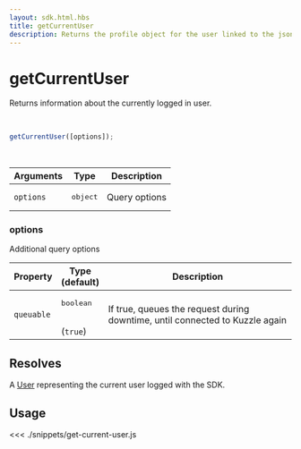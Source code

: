 ```yaml
---
layout: sdk.html.hbs
title: getCurrentUser
description: Returns the profile object for the user linked to the json web token
---
```


# getCurrentUser

Returns information about the currently logged in user.

<br/>

```javascript
getCurrentUser([options]);
```

<br/>

| Arguments | Type              | Description   |
| --------- | ----------------- | ------------- |
| `options` | <pre>object</pre> | Query options |

### options

Additional query options

| Property   | Type<br/>(default)              | Description                                                                  |
| ---------- | ------------------------------- | ---------------------------------------------------------------------------- |
| `queuable` | <pre>boolean</pre><br/>(`true`) | If true, queues the request during downtime, until connected to Kuzzle again |

## Resolves

A [User](/sdk/js/6/user) representing the current user logged with the SDK.

## Usage

<<< ./snippets/get-current-user.js
